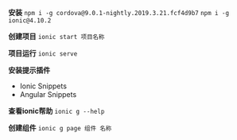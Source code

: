 **安装**
`npm i -g cordova@9.0.1-nightly.2019.3.21.fcf4d9b7`
`npm i -g ionic@4.10.2`

**创建项目**
`ionic start 项目名称`

**项目运行**
`ionic serve`

**安装提示插件**
+ Ionic Snippets
+ Angular Snippets

**查看ionic帮助**
`ionic g --help`

**创建组件**
`ionic g page 组件 名称`